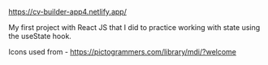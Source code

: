 https://cv-builder-app4.netlify.app/


My first project with React JS that I did to practice working with state using the useState hook. 

Icons used from - https://pictogrammers.com/library/mdi/?welcome

